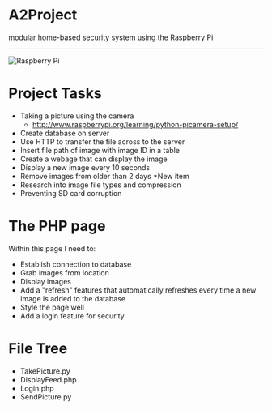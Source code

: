 A2Project
=========
modular home-based security system using the Raspberry Pi
<hr>

![Raspberry Pi](https://lh6.googleusercontent.com/-m88dpWcWBI4/AAAAAAAAAAI/AAAAAAAAAts/50q64HIGyxY/s100-c-k-no/photo.jpg)


Project Tasks
=============

 * Taking a picture using the camera
   * http://www.raspberrypi.org/learning/python-picamera-setup/
 * Create database on server
 * Use HTTP to transfer the file across to the server
 * Insert file path of image with image ID in a table
 * Create a webage that can display the image
 * Display a new image every 10 seconds
 * Remove images from older than 2 days
   *New item
 * Research into image file types and compression
 * Preventing SD card corruption


The PHP page
============
 Within this page I need to:
  * Establish connection to database
  * Grab images from location
  * Display images
  * Add a "refresh" features that automatically refreshes every time a new image is added to the database
  * Style the page well
  * Add a login feature for security

File Tree
=========
 * TakePicture.py
 * DisplayFeed.php
 * Login.php
 * SendPicture.py
 

